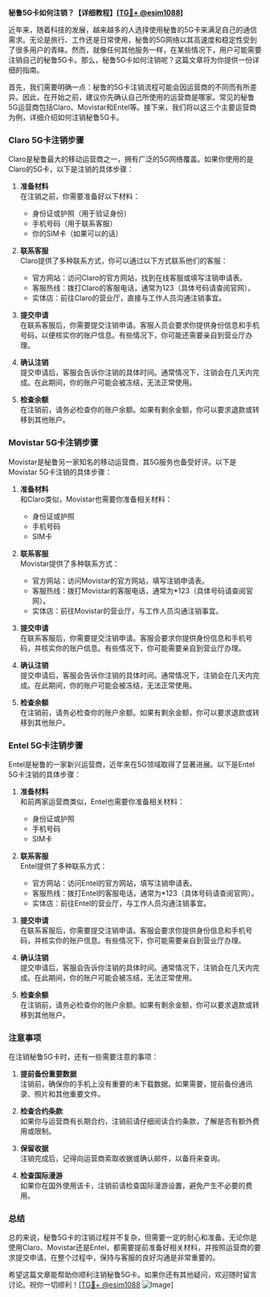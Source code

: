 **秘鲁5G卡如何注销？【详细教程】[[TG💪+ @esim1088](https://t.me/s/esim1088)]**

近年来，随着科技的发展，越来越多的人选择使用秘鲁的5G卡来满足自己的通信需求。无论是旅行、工作还是日常使用，秘鲁的5G网络以其高速度和稳定性受到了很多用户的青睐。然而，就像任何其他服务一样，在某些情况下，用户可能需要注销自己的秘鲁5G卡。那么，秘鲁5G卡如何注销呢？这篇文章将为你提供一份详细的指南。

首先，我们需要明确一点：秘鲁的5G卡注销流程可能会因运营商的不同而有所差异。因此，在开始之前，建议你先确认自己所使用的运营商是哪家。常见的秘鲁5G运营商包括Claro、Movistar和Entel等。接下来，我们将以这三个主要运营商为例，详细介绍如何注销秘鲁5G卡。

### Claro 5G卡注销步骤

Claro是秘鲁最大的移动运营商之一，拥有广泛的5G网络覆盖。如果你使用的是Claro的5G卡，以下是注销的具体步骤：

1. **准备材料**  
   在注销之前，你需要准备好以下材料：
   - 身份证或护照（用于验证身份）
   - 手机号码（用于联系客服）
   - 你的SIM卡（如果可以的话）

2. **联系客服**  
   Claro提供了多种联系方式，你可以通过以下方式联系他们的客服：
   - 官方网站：访问Claro的官方网站，找到在线客服或填写注销申请表。
   - 客服热线：拨打Claro的客服电话，通常为123（具体号码请查阅官网）。
   - 实体店：前往Claro的营业厅，直接与工作人员沟通注销事宜。

3. **提交申请**  
   在联系客服后，你需要提交注销申请。客服人员会要求你提供身份信息和手机号码，以便核实你的账户信息。有些情况下，你可能还需要亲自到营业厅办理。

4. **确认注销**  
   提交申请后，客服会告诉你注销的具体时间。通常情况下，注销会在几天内完成。在此期间，你的账户可能会被冻结，无法正常使用。

5. **检查余额**  
   在注销前，请务必检查你的账户余额。如果有剩余金额，你可以要求退款或转移到其他账户。

### Movistar 5G卡注销步骤

Movistar是秘鲁另一家知名的移动运营商，其5G服务也备受好评。以下是Movistar 5G卡注销的具体步骤：

1. **准备材料**  
   和Claro类似，Movistar也需要你准备相关材料：
   - 身份证或护照
   - 手机号码
   - SIM卡

2. **联系客服**  
   Movistar提供了多种联系方式：
   - 官方网站：访问Movistar的官方网站，填写注销申请表。
   - 客服热线：拨打Movistar的客服电话，通常为*123（具体号码请查阅官网）。
   - 实体店：前往Movistar的营业厅，与工作人员沟通注销事宜。

3. **提交申请**  
   在联系客服后，你需要提交注销申请。客服会要求你提供身份信息和手机号码，并核实你的账户信息。有些情况下，你可能需要亲自到营业厅办理。

4. **确认注销**  
   提交申请后，客服会告诉你注销的具体时间。通常情况下，注销会在几天内完成。在此期间，你的账户可能会被冻结，无法正常使用。

5. **检查余额**  
   在注销前，请务必检查你的账户余额。如果有剩余金额，你可以要求退款或转移到其他账户。

### Entel 5G卡注销步骤

Entel是秘鲁的一家新兴运营商，近年来在5G领域取得了显著进展。以下是Entel 5G卡注销的具体步骤：

1. **准备材料**  
   和前两家运营商类似，Entel也需要你准备相关材料：
   - 身份证或护照
   - 手机号码
   - SIM卡

2. **联系客服**  
   Entel提供了多种联系方式：
   - 官方网站：访问Entel的官方网站，填写注销申请表。
   - 客服热线：拨打Entel的客服电话，通常为*123（具体号码请查阅官网）。
   - 实体店：前往Entel的营业厅，与工作人员沟通注销事宜。

3. **提交申请**  
   在联系客服后，你需要提交注销申请。客服会要求你提供身份信息和手机号码，并核实你的账户信息。有些情况下，你可能需要亲自到营业厅办理。

4. **确认注销**  
   提交申请后，客服会告诉你注销的具体时间。通常情况下，注销会在几天内完成。在此期间，你的账户可能会被冻结，无法正常使用。

5. **检查余额**  
   在注销前，请务必检查你的账户余额。如果有剩余金额，你可以要求退款或转移到其他账户。

### 注意事项

在注销秘鲁5G卡时，还有一些需要注意的事项：

1. **提前备份重要数据**  
   注销前，确保你的手机上没有重要的未下载数据。如果需要，提前备份通讯录、照片和其他重要文件。

2. **检查合约条款**  
   如果你与运营商有长期合约，注销前请仔细阅读合约条款，了解是否有额外费用或限制。

3. **保留收据**  
   注销完成后，记得向运营商索取收据或确认邮件，以备将来查询。

4. **检查国际漫游**  
   如果你在国外使用该卡，注销前请检查国际漫游设置，避免产生不必要的费用。

### 总结

总的来说，秘鲁5G卡的注销过程并不复杂，但需要一定的耐心和准备。无论你是使用Claro、Movistar还是Entel，都需要提前准备好相关材料，并按照运营商的要求提交申请。在整个过程中，保持与客服的良好沟通是非常重要的。

希望这篇文章能帮助你顺利注销秘鲁5G卡。如果你还有其他疑问，欢迎随时留言讨论。祝你一切顺利！[[TG💪+ @esim1088](https://t.me/s/esim1088) ![Image](https://i.postimg.cc/4NQfJmqS/Snipaste-2025-05-13-00-14-12.png)]